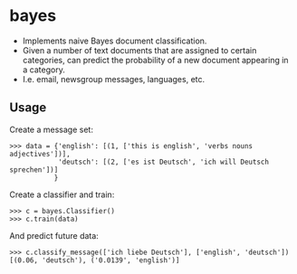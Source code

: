 
bayes
=====

* Implements naive Bayes document classification.
* Given a number of text documents that are assigned to certain categories,
  can predict the probability of a new document appearing in a category.
* I.e. email, newsgroup messages, languages, etc.

Usage
-----

Create a message set:
    
    >>> data = {'english': [(1, ['this is english', 'verbs nouns adjectives'])],
                'deutsch': [(2, ['es ist Deutsch', 'ich will Deutsch sprechen'])]
               }

Create a classifier and train:

    >>> c = bayes.Classifier()
    >>> c.train(data)

And predict future data:

    >>> c.classify_message(['ich liebe Deutsch'], ['english', 'deutsch'])
    [(0.06, 'deutsch'), ('0.0139', 'english')]

